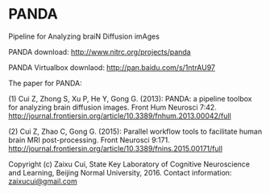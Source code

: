 # PANDA
Pipeline for Analyzing braiN Diffusion imAges

PANDA download: http://www.nitrc.org/projects/panda

PANDA Virtualbox downlaod: http://pan.baidu.com/s/1ntrAU97

The paper for PANDA: 

(1) Cui Z, Zhong S, Xu P, He Y, Gong G. (2013): PANDA: a pipeline toolbox for analyzing brain diffusion images. Front Hum Neurosci 7:42.
    http://journal.frontiersin.org/article/10.3389/fnhum.2013.00042/full
    
(2) Cui Z, Zhao C, Gong G. (2015): Parallel workflow tools to facilitate human brain MRI post-processing. Front Neurosci 9:171.
    http://journal.frontiersin.org/article/10.3389/fnins.2015.00171/full
    
Copyright (c) Zaixu Cui, State Key Laboratory of Cognitive Neuroscience and Learning, Beijing Normal University, 2016.
Contact information: 
zaixucui@gmail.com

